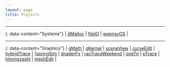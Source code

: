 ```yaml
---
layout: page
title: Projects
---
```





---
{: data-content="Systems"}
| <a href="https://github.com/eqdiag/brownCS1310/tree/main/cs300-s23-projects/dmalloc">dMalloc</a> | 
 <a href="https://github.com/eqdiag/brownCS1310/tree/main/cs300-s23-projects/fileio">fileIO</a> | 
 <a href="https://github.com/eqdiag/brownCS1310/tree/main/cs300-s23-projects/weensyos">weensyOS</a> | 

---
{: data-content="Graphics"}
| <a href="https://github.com/eqdiag/gMath">gMath</a> | 
 <a href="https://github.com/eqdiag/gKernel">gKernel</a> |
 <a href="https://github.com/eqdiag/sceneView">sceneView</a>   |
 <a href="https://github.com/eqdiag/curveEdit">curveEdit</a>   | 
 <a href="https://github.com/eqdiag/hybridTrace">hybridTrace</a> |
 |<a href="https://github.com/eqdiag/springSim">springSim</a> | 
 <a href="https://github.com/eqdiag/shaderFx">shaderFx</a> |
 <a href="https://github.com/eqdiag/rayTraceWeekend">rayTraceWeekend</a> | 
 <a href="https://github.com/eqdiag/oneTri">oneTri</a> | 
<a href="https://github.com/eqdiag/myScotty3d/blob/main/README_A3.md">pTrace</a> | 
<a href="https://github.com/eqdiag/hitomezashi">hitomezashi</a> |
<a href="https://github.com/eqdiag/myScotty3d/blob/main/README_A2.md">meshEdit</a> | 








